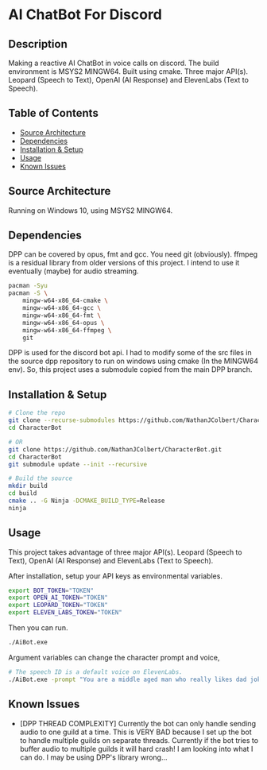 # AI ChatBot For Discord

## Description

Making a reactive AI ChatBot in voice calls on discord. The build environment is MSYS2 MINGW64. Built using cmake. Three major API(s). Leopard (Speech to Text), OpenAI (AI Response) and ElevenLabs (Text to Speech).

## Table of Contents

- [Source Architecture](#source-architecture)
- [Dependencies](#dependencies)
- [Installation & Setup](#installation--setup)
- [Usage](#usage)
- [Known Issues](#known-issues)

## Source Architecture

Running on Windows 10, using MSYS2 MINGW64.

## Dependencies

DPP can be covered by opus, fmt and gcc. You need git (obviously). ffmpeg is a residual library from older versions of this project. I intend to use it eventually (maybe) for audio streaming.

```bash
pacman -Syu
pacman -S \
    mingw-w64-x86_64-cmake \
    mingw-w64-x86_64-gcc \
    mingw-w64-x86_64-fmt \
    mingw-w64-x86_64-opus \
    mingw-w64-x86_64-ffmpeg \
    git
```

DPP is used for the discord bot api. I had to modify some of the src files in the source dpp repository to run on windows using cmake (In the MINGW64 env). So, this project uses a submodule copied from the main DPP branch.

## Installation & Setup

```bash
# Clone the repo
git clone --recurse-submodules https://github.com/NathanJColbert/CharacterBot.git
cd CharacterBot

# OR
git clone https://github.com/NathanJColbert/CharacterBot.git
cd CharacterBot
git submodule update --init --recursive

# Build the source
mkdir build
cd build
cmake .. -G Ninja -DCMAKE_BUILD_TYPE=Release
ninja
```

## Usage

This project takes advantage of three major API(s). Leopard (Speech to Text), OpenAI (AI Response) and ElevenLabs (Text to Speech).

After installation, setup your API keys as environmental variables.

```bash
export BOT_TOKEN="TOKEN"
export OPEN_AI_TOKEN="TOKEN"
export LEOPARD_TOKEN="TOKEN"
export ELEVEN_LABS_TOKEN="TOKEN"
```

Then you can run. 
```bash
./AiBot.exe
```

Argument variables can change the character prompt and voice,
```bash
# The speech ID is a default voice on ElevenLabs.
./AiBot.exe -prompt "You are a middle aged man who really likes dad jokes." -speech "N2lVS1w4EtoT3dr4eOWO"
```

## Known Issues

- [DPP THREAD COMPLEXITY] Currently the bot can only handle sending audio to one guild at a time. This is VERY BAD because I set up the bot to handle multiple guilds on separate threads. Currently if the bot tries to buffer audio to multiple guilds it will hard crash! I am looking into what I can do. I may be using DPP's library wrong...